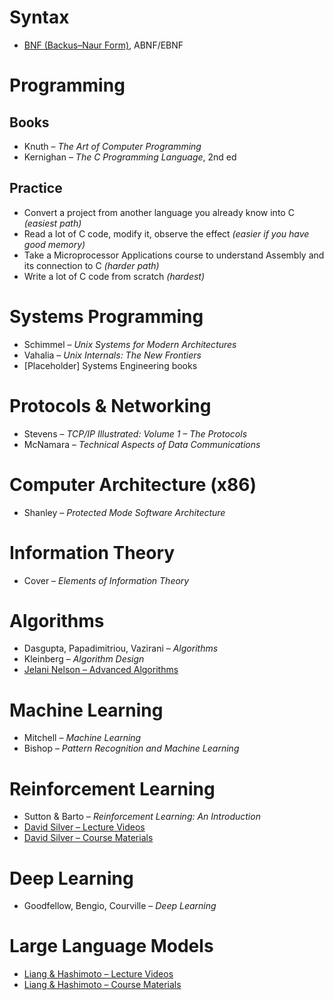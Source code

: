 # Syntax
- [BNF (Backus–Naur Form)](https://en.wikipedia.org/wiki/Backus–Naur_form), ABNF/EBNF

# Programming
## Books
- Knuth – *The Art of Computer Programming*
- Kernighan – *The C Programming Language*, 2nd ed
## Practice
- Convert a project from another language you already know into C *(easiest path)*
- Read a lot of C code, modify it, observe the effect *(easier if you have good memory)*
- Take a Microprocessor Applications course to understand Assembly and its connection to C *(harder path)*
- Write a lot of C code from scratch *(hardest)*

# Systems Programming
- Schimmel – *Unix Systems for Modern Architectures*
- Vahalia – *Unix Internals: The New Frontiers*
- [Placeholder] Systems Engineering books

# Protocols & Networking
- Stevens – *TCP/IP Illustrated: Volume 1 – The Protocols*
- McNamara – *Technical Aspects of Data Communications*

# Computer Architecture (x86)
- Shanley – *Protected Mode Software Architecture*

# Information Theory
- Cover – *Elements of Information Theory*

# Algorithms
- Dasgupta, Papadimitriou, Vazirani – *Algorithms*
- Kleinberg – *Algorithm Design*
- [Jelani Nelson – Advanced Algorithms](https://people.seas.harvard.edu/~cs224/fall14/lec.html)

# Machine Learning
- Mitchell – *Machine Learning*
- Bishop – *Pattern Recognition and Machine Learning*

# Reinforcement Learning
- Sutton & Barto – *Reinforcement Learning: An Introduction*
- [David Silver – Lecture Videos](https://www.youtube.com/playlist?list=PLqYmG7hTraZDM-OYHWgPebj2MfCFzFObQ)
- [David Silver – Course Materials](https://davidstarsilver.wordpress.com/teaching/)

# Deep Learning
- Goodfellow, Bengio, Courville – *Deep Learning*

# Large Language Models
- [Liang & Hashimoto – Lecture Videos](https://youtube.com/playlist?list=PLoROMvodv4rOY23Y0BoGoBGgQ1zmU_MT_)
- [Liang & Hashimoto – Course Materials](https://stanford-cs336.github.io/spring2024/index.html)
